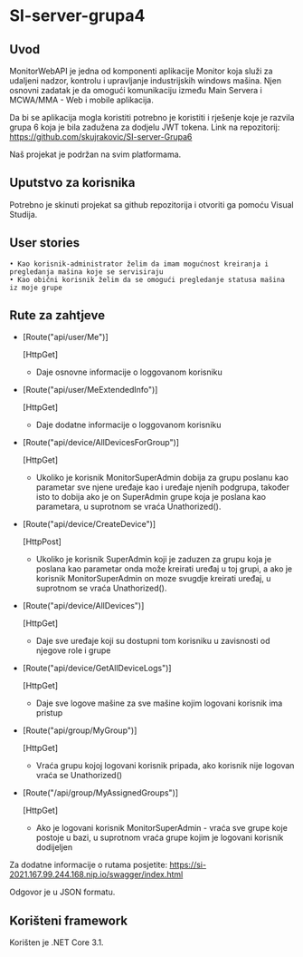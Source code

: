# SI-server-grupa4

## Uvod
MonitorWebAPI je jedna od komponenti aplikacije Monitor koja služi za udaljeni nadzor, kontrolu i upravljanje industrijskih windows mašina. Njen osnovni zadatak je da omogući komunikaciju između Main Servera i MCWA/MMA  - Web i mobile aplikacija.

Da bi se aplikacija mogla koristiti potrebno je koristiti i rješenje koje je razvila grupa 6 koja je bila zadužena za dodjelu JWT tokena. Link na repozitorij: https://github.com/skujrakovic/SI-server-Grupa6

Naš projekat je podržan na svim platformama.

## Uputstvo za korisnika
Potrebno je skinuti projekat sa github repozitorija i otvoriti ga pomoću Visual Studija.

## User stories
    • Kao korisnik-administrator želim da imam mogućnost kreiranja i pregledanja mašina koje se servisiraju
    • Kao obični korisnik želim da se omogući pregledanje statusa mašina iz moje grupe

## Rute za zahtjeve
* [Route("api/user/Me")]
 
  [HttpGet]

  * Daje osnovne informacije o loggovanom korisniku

* [Route("api/user/MeExtendedInfo")]

  [HttpGet]
  
  * Daje dodatne informacije o loggovanom korisniku

* [Route("api/device/AllDevicesForGroup")]

  [HttpGet]

  * Ukoliko je korisnik MonitorSuperAdmin dobija za grupu poslanu kao parametar sve njene uređaje kao i uređaje njenih podgrupa, također isto to dobija ako je on SuperAdmin grupe koja je poslana kao parametara, u suprotnom se vraća Unathorized().

* [Route("api/device/CreateDevice")]

  [HttpPost]

  * Ukoliko je korisnik SuperAdmin koji je zaduzen za grupu koja je poslana kao parametar onda može kreirati uređaj u toj grupi, a ako je korisnik MonitorSuperAdmin on moze svugdje kreirati uređaj, u suprotnom se vraća Unathorized().

* [Route("api/device/AllDevices")]

  [HttpGet]

  * Daje sve uređaje koji su dostupni tom korisniku u zavisnosti od njegove role i grupe

* [Route("api/device/GetAllDeviceLogs")]

  [HttpGet]
  
  * Daje sve logove mašine za sve mašine kojim logovani korisnik ima pristup

* [Route("api/group/MyGroup")]

  [HttpGet]

   * Vraća grupu kojoj logovani korisnik pripada, ako korisnik nije logovan vraća se Unathorized()

* [Route("/api/group/MyAssignedGroups")]

  [HttpGet]

  * Ako je logovani korisnik MonitorSuperAdmin - vraća sve grupe koje postoje u bazi, u suprotnom vraća grupe kojim je logovani korisnik dodijeljen

Za dodatne informacije o rutama posjetite: https://si-2021.167.99.244.168.nip.io/swagger/index.html

Odgovor je u JSON formatu.

## Korišteni framework
Korišten je .NET Core 3.1.
